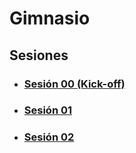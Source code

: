 # Gimnasio

## Sesiones

- ### [Sesión 00 (Kick-off)](./session-00/README.md)
- ### [Sesión 01](./session-01/README.md)
- ### [Sesión 02](./session-02/README.md)